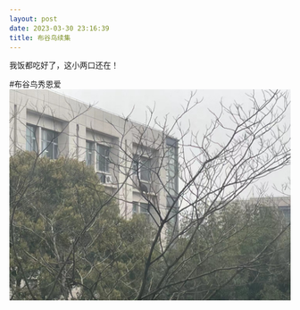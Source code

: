 ```yaml
---
layout: post
date: 2023-03-30 23:16:39
title: 布谷鸟续集
---
```

我饭都吃好了，这小两口还在！

#布谷鸟秀恩爱
![](https://github.com/jj1215/jj1215.github.io/blob/master/images/bird.jpg?raw=true)
